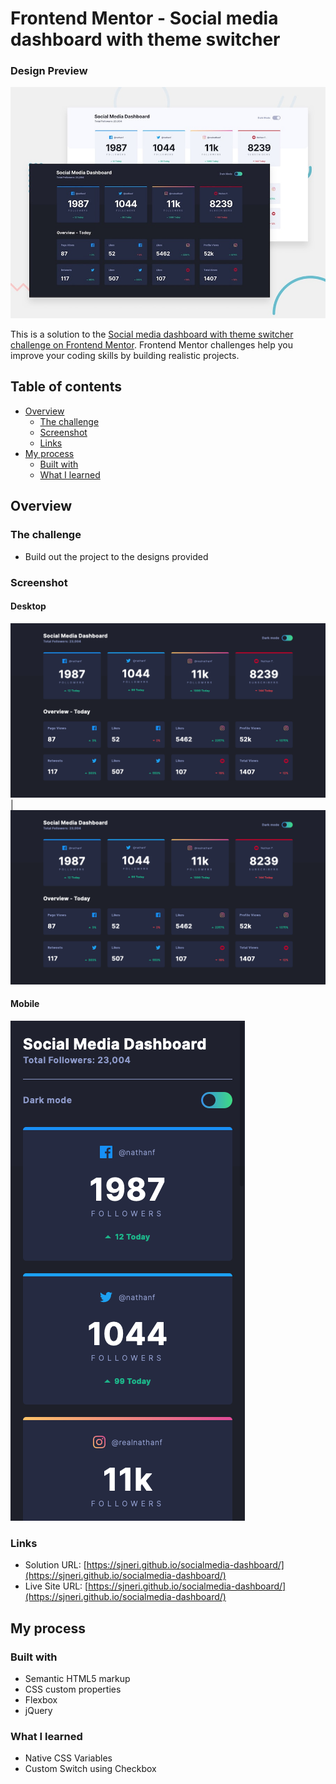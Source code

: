 # Frontend Mentor - Social media dashboard with theme switcher

### Design Preview
![Design preview for the Social media dashboard with theme switcher coding challenge](./design/desktop-preview.jpg)

This is a solution to the [Social media dashboard with theme switcher challenge on Frontend Mentor](https://www.frontendmentor.io/challenges/social-media-dashboard-with-theme-switcher-6oY8ozp_H). Frontend Mentor challenges help you improve your coding skills by building realistic projects. 

## Table of contents

- [Overview](#overview)
  - [The challenge](#the-challenge)
  - [Screenshot](#screenshot)
  - [Links](#links)
- [My process](#my-process)
  - [Built with](#built-with)
  - [What I learned](#what-i-learned)

## Overview

### The challenge

- Build out the project to the designs provided

### Screenshot
#### Desktop
![Social Media Dashboard -- Dekstop](./screenshot/social-media__desktop--dark.png) | ![Social Media Dashboard -- Dekstop](./screenshot/social-media__desktop--dark.png)
#### Mobile
![Social Media Dashboard -- Mobile](./screenshot/social-media__mobile--dark.png)

### Links

- Solution URL: [https://sjneri.github.io/socialmedia-dashboard/](https://sjneri.github.io/socialmedia-dashboard/)
- Live Site URL: [https://sjneri.github.io/socialmedia-dashboard/](https://sjneri.github.io/socialmedia-dashboard/)

## My process

### Built with

- Semantic HTML5 markup
- CSS custom properties
- Flexbox
- jQuery

### What I learned

- Native CSS Variables
- Custom Switch using Checkbox